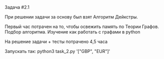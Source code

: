 Задача #2.1

При решении задачи за основу был взят Алгоритм Дейкстры.

Первый час потрачен на то, чтобы освежить память по Теории Графов. 
Подбор алгоритма. Изучение как работать с графами в python

На решение задачи + тесты потрачено 4,5 часа

Запускать так:
python3 task_2.py '["GBP", "EUR"]'

